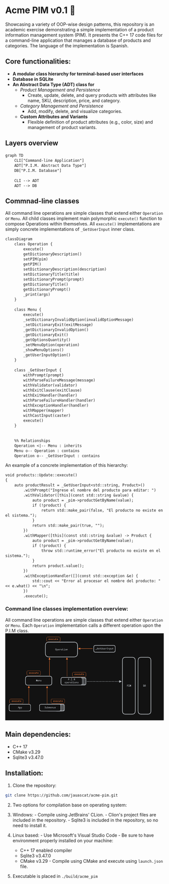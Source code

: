 # Acme PIM v0.1 🚀 

Showcasing a variety of OOP-wise design patterns, this repository is an academic exercise demonstrating a simple implementation of a product information management system (PIM).
It presents the C++ 17 code files for a command-line application that manages a database of products and categories. 
The language of the implementation is Spanish.

## Core functionalities:
- **A modular class hierarchy for terminal-based user interfaces** 
- **Database in SQLite**
- **An Abstract Data Type (ADT) class for**
  - *Product Management and Persistence*
    - Create, update, delete, and query products with attributes like name, SKU, description, price, and category.
  - *Category Management and Persistence*
    - Add, modify, delete, and visualize categories.
  - **Custom Attributes and Variants**
    - Flexible definition of product attributes (e.g., color, size) and management of product variants.

## Layers overview
```mermaid
graph TD
    CLI["Command-line Application"]
    ADT["P.I.M. Abstract Data Type"]
    DB["P.I.M. Database"]

    CLI --> ADT
    ADT --> DB
```
## Commnad-line classes
All command line operations are simple classes that extend either `Operation` or `Menu`.
All child classes implement main polymorphic `execute()` function to compose Operations within themselves.
All `execute()` implementations are simply concrete implementations of `_GetUserInput` inner class.
```mermaid
classDiagram
    class Operation {
        execute()
        getDictionaryDescription()
        setPIM(pim)
        getPIM()
        setDictionaryDescription(description)
        setDictionaryTitle(title)
        setDictionaryPrompt(prompt)
        getDictionaryTitle()
        getDictionaryPrompt()
        _print(args)
    }

    class Menu {
        execute()
        _setDictionaryInvalidOption(invalidOptionMessage)
        _setDictionaryExit(exitMessage)
        _getDictionaryInvalidOption()
        _getDictionaryExit()
        _getOptionsQuantity()
        _setMenuOption(operation)
        _showMenuOptions()
        _getUserInputOption()
    }

    class _GetUserInput {
        withPrompt(prompt)
        withParseFailureMessage(message)
        withValidator(validator)
        withExitClause(exitClause)
        withExitHandler(handler)
        withParseFailureHandler(handler)
        withExceptionHandler(handler)
        withMapper(mapper)
        withCastInput(caster)
        execute()
    }


    %% Relationships
    Operation <|-- Menu : inherits
    Menu o-- Operation : contains
    Operation o-- _GetUserInput : contains

```
An example of a concrete implementation of this hierarchy:
```
void products::Update::execute()
{
    auto productResult = _GetUserInput<std::string, Product>()
        .withPrompt("Ingrese el nombre del producto para editar: ")
        .withValidator([this](const std::string &value) {
            auto product = _pim->productGetByName(value);
            if (!product) {
                return std::make_pair(false, "El producto no existe en el sistema.");
            }
            return std::make_pair(true, "");
        })
        .withMapper([this](const std::string &value) -> Product {
            auto product = _pim->productGetByName(value);
            if (!product) {
                throw std::runtime_error("El producto no existe en el sistema.");
            }
            return product.value();
        })
        .withExceptionHandler([](const std::exception &e) {
            std::cout << "Error al procesar el nombre del producto: " << e.what() << "\n";
        })
        .execute();
```
### Command line classes implementation overview:
All command line operations are simple classes that extend either `Operation` or `Menu`.
Each `Operation` implementation calls a different operation upon the P.I.M class.
![UI overview](https://github.com/jauascat/acme-pim/blob/MES_READ/scrap/ui_overview.png)

## Main dependencies:
  - C++ 17
  - CMake v3.29
  - Sqlite3 v3.47.0

## Installation:
1. Clone the repository:
```bash
git clone https://github.com/jauascat/acme-pim.git
```
2. Two options for compilation base on operating system:
  1. Windows:
    - Compile using JetBrains' CLion. 
    - Clion's project files are included in the repository.
    - Sqlite3 is included in the repository, so no need to install it.
    
  2. Linux based:
    - Use Microsoft's Visual Studio Code
    - Be sure to have environment properly installed on your machine:
      - C++ 17 enabled compiler
      - Sqlite3 v3.47.0
      - CMake v3.29
    - Compile using CMake and execute using `launch.json` file.
3. Executable is placed in `./build/acme_pim`
